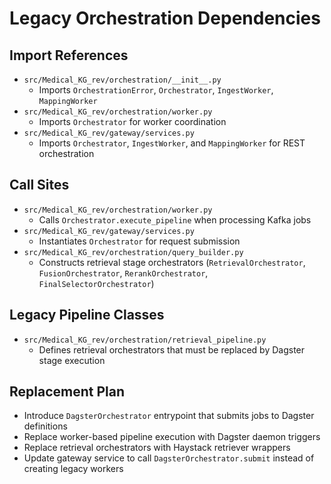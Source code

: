 # Legacy Orchestration Dependencies

## Import References
- `src/Medical_KG_rev/orchestration/__init__.py`
  - Imports `OrchestrationError`, `Orchestrator`, `IngestWorker`, `MappingWorker`
- `src/Medical_KG_rev/orchestration/worker.py`
  - Imports `Orchestrator` for worker coordination
- `src/Medical_KG_rev/gateway/services.py`
  - Imports `Orchestrator`, `IngestWorker`, and `MappingWorker` for REST orchestration

## Call Sites
- `src/Medical_KG_rev/orchestration/worker.py`
  - Calls `Orchestrator.execute_pipeline` when processing Kafka jobs
- `src/Medical_KG_rev/gateway/services.py`
  - Instantiates `Orchestrator` for request submission
- `src/Medical_KG_rev/orchestration/query_builder.py`
  - Constructs retrieval stage orchestrators (`RetrievalOrchestrator`, `FusionOrchestrator`, `RerankOrchestrator`, `FinalSelectorOrchestrator`)

## Legacy Pipeline Classes
- `src/Medical_KG_rev/orchestration/retrieval_pipeline.py`
  - Defines retrieval orchestrators that must be replaced by Dagster stage execution

## Replacement Plan
- Introduce `DagsterOrchestrator` entrypoint that submits jobs to Dagster definitions
- Replace worker-based pipeline execution with Dagster daemon triggers
- Replace retrieval orchestrators with Haystack retriever wrappers
- Update gateway service to call `DagsterOrchestrator.submit` instead of creating legacy workers

